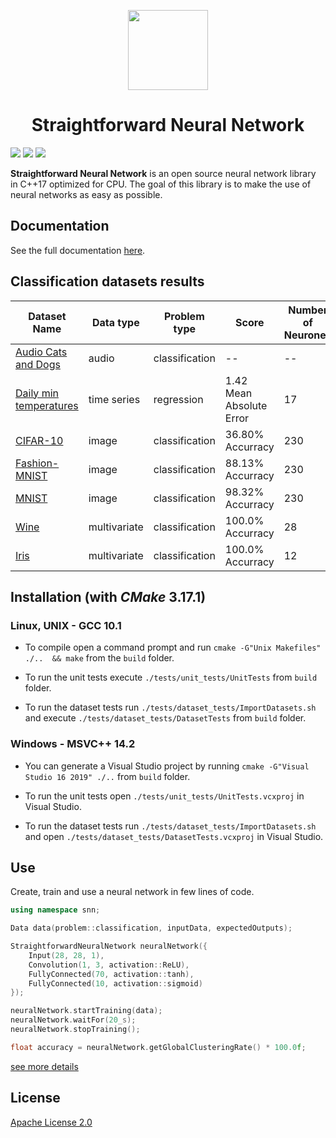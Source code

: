 <p align="center">
    <img src="https://github.com/MatthieuHernandez/NeuralNetworkTest/blob/master/CPU_MLP.png" width="128" style="text-align:center">
    <br/>
    <h1 align="center"> Straightforward Neural Network </h1>
</p>

![](https://github.com/MatthieuHernandez/StraightforwardNeuralNetwork/workflows/Unit%20tests%20Linux/badge.svg?barnch=master)
![](https://github.com/MatthieuHernandez/StraightforwardNeuralNetwork/workflows/Unit%20tests%20Windows/badge.svg?barnch=master)
![](https://github.com/MatthieuHernandez/StraightforwardNeuralNetwork/workflows/Dataset%20tests/badge.svg?barnch=master)

**Straightforward Neural Network** is an open source neural network library in C++17 optimized for CPU. The goal of this library is to make the use of neural networks as easy as possible.

## Documentation
 See the full documentation [here](https://matthieuhernandez.github.io/StraightforwardNeuralNetwork/).

## Classification datasets results
| Dataset Name | Data type | Problem type | Score | Number of Neurones |
|--------------|-----------|--------------|----------|--------------------|
| [Audio Cats and Dogs](https://www.kaggle.com/mmoreaux/audio-cats-and-dogs) | audio        | classification | --       | --   |
| [Daily min temperatures](https://github.com/jbrownlee/Datasets)            | time series  | regression     | 1.42 Mean Absolute Error | 17   |
| [CIFAR-10](https://www.cs.toronto.edu/~kriz/cifar.html)                    | image        | classification | 36.80% Accurracy | 230  |
| [Fashion-MNIST](https://github.com/zalandoresearch/fashion-mnist)          | image        | classification | 88.13% Accurracy | 230  |
| [MNIST](http://yann.lecun.com/exdb/mnist)                                  | image        | classification | 98.32% Accurracy | 230  |
| [Wine](https://archive.ics.uci.edu/ml/datasets/wine)                       | multivariate | classification | 100.0% Accurracy | 28   |
| [Iris](https://archive.ics.uci.edu/ml/datasets/iris)                       | multivariate | classification | 100.0% Accurracy | 12   |

## Installation (with *CMake* 3.17.1)

### Linux, UNIX - GCC 10.1
* To compile open a command prompt and run `cmake -G"Unix Makefiles" ./..  && make` from the `build` folder.

* To run the unit tests execute `./tests/unit_tests/UnitTests` from `build` folder.

* To run the dataset tests run `./tests/dataset_tests/ImportDatasets.sh` and execute `./tests/dataset_tests/DatasetTests` from `build` folder.

### Windows - MSVC++ 14.2
* You can generate a Visual Studio project by running `cmake -G"Visual Studio 16 2019" ./..` from `build` folder.

* To run the unit tests open `./tests/unit_tests/UnitTests.vcxproj` in Visual Studio.

* To run the dataset tests run `./tests/dataset_tests/ImportDatasets.sh` and open `./tests/dataset_tests/DatasetTests.vcxproj` in Visual Studio.

 ## Use
Create, train and use a neural network in few lines of code.
```cpp
using namespace snn;

Data data(problem::classification, inputData, expectedOutputs);

StraightforwardNeuralNetwork neuralNetwork({
    Input(28, 28, 1), 
    Convolution(1, 3, activation::ReLU),
    FullyConnected(70, activation::tanh),
    FullyConnected(10, activation::sigmoid)
});

neuralNetwork.startTraining(data);
neuralNetwork.waitFor(20_s);
neuralNetwork.stopTraining();

float accuracy = neuralNetwork.getGlobalClusteringRate() * 100.0f;
```
[see more details](https://github.com/MatthieuHernandez/StraightforwardNeuralNetwork/wiki/)
## License

[Apache License 2.0](LICENSE)
